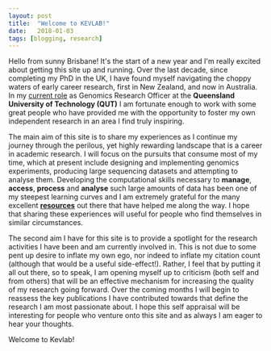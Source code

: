 ```yaml
---
layout: post
title:  "Welcome to KEVLAB!"
date:   2018-01-03
tags: [blogging, research]
---
```


Hello from sunny Brisbane! It's the start of a new year and I'm really excited about getting this site up and running. Over the last decade, since completing my PhD in the UK, I have found myself navigating the choppy waters of early career research, first in New Zealand, and now in Australia. In my [current role](http://staff.qut.edu.au/staff/dudleyk/ "Kevin Dudley QUT staff profile") as Genomics Research Officer at the **Queensland University of Technology (QUT)** I am fortunate enough to work with some great people who have provided me with the opportunity to foster my own independent research in an area I find truly inspiring.

The main aim of this site is to share my experiences as I continue my journey through the perilous, yet highly rewarding landscape that is a career in academic research. I will focus on the pursuits that consume most of my time, which at present include designing and implementing genomics experiments, producing large sequencing datasets and attempting to analyse them. Developing the computational skills necessary to **manage**, **access**, **process** and **analyse** such large amounts of data has been one of my steepest learning curves and I am extremely grateful for the many excellent [**resources**]({{site.baseurl}}/resources.html "goto resources section") out there that have helped me along the way. I hope that sharing these experiences will useful for people who find themselves in similar circumstances.

The second aim I have for this site is to provide a spotlight for the research activities I have been and am currently involved in. This is not due to some pent up desire to inflate my own ego, nor indeed to inflate my citation count (although that would be a useful side-effect!). Rather, I feel that by putting it all out there, so to speak, I am opening myself up to criticism (both self and from others) that will be an effective mechanism for increasing the quality of my research going forward. Over the coming months I will begin to reassess the key publications I have contributed towards that define the research I am most passionate about. I hope this self appraisal will be interesting for people who venture onto this site and as always I am eager to hear your thoughts.

Welcome to Kevlab!